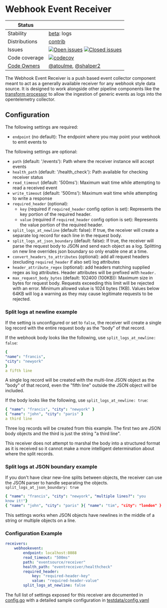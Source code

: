 # Webhook Event Receiver

<!-- status autogenerated section -->
| Status        |           |
| ------------- |-----------|
| Stability     | [beta]: logs   |
| Distributions | [contrib] |
| Issues        | [![Open issues](https://img.shields.io/github/issues-search/open-telemetry/opentelemetry-collector-contrib?query=is%3Aissue%20is%3Aopen%20label%3Areceiver%2Fwebhookevent%20&label=open&color=orange&logo=opentelemetry)](https://github.com/open-telemetry/opentelemetry-collector-contrib/issues?q=is%3Aopen+is%3Aissue+label%3Areceiver%2Fwebhookevent) [![Closed issues](https://img.shields.io/github/issues-search/open-telemetry/opentelemetry-collector-contrib?query=is%3Aissue%20is%3Aclosed%20label%3Areceiver%2Fwebhookevent%20&label=closed&color=blue&logo=opentelemetry)](https://github.com/open-telemetry/opentelemetry-collector-contrib/issues?q=is%3Aclosed+is%3Aissue+label%3Areceiver%2Fwebhookevent) |
| Code coverage | [![codecov](https://codecov.io/github/open-telemetry/opentelemetry-collector-contrib/graph/main/badge.svg?component=receiver_webhookevent)](https://app.codecov.io/gh/open-telemetry/opentelemetry-collector-contrib/tree/main/?components%5B0%5D=receiver_webhookevent&displayType=list) |
| [Code Owners](https://github.com/open-telemetry/opentelemetry-collector-contrib/blob/main/CONTRIBUTING.md#becoming-a-code-owner)    | [@atoulme](https://www.github.com/atoulme), [@shalper2](https://www.github.com/shalper2) |

[beta]: https://github.com/open-telemetry/opentelemetry-collector/blob/main/docs/component-stability.md#beta
[contrib]: https://github.com/open-telemetry/opentelemetry-collector-releases/tree/main/distributions/otelcol-contrib
<!-- end autogenerated section -->

The Webhook Event Receiver is a push based event collector component meant to act as a generally available receiver for any webhook style data source. It is designed to work alongside other pipeline components
like the [transform processor](https://github.com/open-telemetry/opentelemetry-collector-contrib/tree/main/processor/transformprocessor) to allow the ingestion of generic events as logs into the opentelemetry 
collector.

## Configuration

The following settings are required:

* `endpoint` (no default): The endpoint where you may point your webhook to emit events to

The following settings are optional:

* `path` (default: '/events'): Path where the receiver instance will accept events 
* `health_path` (default: '/health_check'): Path available for checking receiver status
* `read_timeout` (default: '500ms'): Maximum wait time while attempting to read a received event
* `write_timeout` (default: '500ms'): Maximum wait time while attempting to write a response
* `required_header` (optional):  
    * `key` (required if `required_header` config option is set): Represents the key portion of the required header.
    * `value` (required if `required_header` config option is set): Represents the value portion of the required header.
* `split_logs_at_newline` (default: false): If true, the receiver will create a separate log record for each line in the request body.
* `split_logs_at_json_boundary` (default: false): If true, the receiver will parse the request body to JSON and send each object as a log. Splitting on new line overrides json boundary so only enable one at a time.
* `convert_headers_to_attributes` (optional): add all request headers (excluding `required_header` if also set) log attributes
* `header_attribute_regex` (optional): add headers matching supplied regex as log attributes. Header attributes will be prefixed with `header.`
* `max_request_body_bytes` (default: 102400 (100KB)): Maximum size in bytes for request body. Requests exceeding this limit will be rejected with an error. Minimum allowed value is 1024 bytes (1KB). Values below 64KB will log a warning as they may cause legitimate requests to be rejected.

### Split logs at newline example

If the setting is unconfigured or set to `false`, the receiver will create a single log record with the entire request body as the "body" of that record.

If the webhook body looks like the following, use `split_logs_at_newline: false`: 

```yaml
{
"name": "francis",
"city": "newyork"
}
a fifth line
```

A single log record will be created with the multi-line JSON object as the "body" of that record, even the "fifth line" outside the JSON object will be included.

If the body looks like the following, use `split_logs_at_newline: true`:

```yaml
{ "name": "francis", "city": "newyork" }
{ "name": "john", "city": "paris" }
a third line
```

Three log records will be created from this example. The first two are JSON body objects and the third is just the string "a third line".

This receiver does not attempt to marshal the body into a structured format as it is received so it cannot make a more intelligent determination about where the split records. 

### Split logs at JSON boundary example

If you don't have clear new-line splits between objects, the receiver can use the JSON parser to handle separating the objects.
`split_logs_at_json_boundary: true`

```yaml
{ "name": "francis", "city": "newyork", "multiple lines?": "you 
know it!"}
{ "name": "john", "city": "paris" }{ "name": "tim", "city": "london" }
```

This settings works when JSON objects have newlines in the middle of a string or multiple objects on a line.

### Configuration Example

```yaml
receivers:
    webhookevent:
        endpoint: localhost:8088
        read_timeout: "500ms"
        path: "eventsource/receiver"
        health_path: "eventreceiver/healthcheck"
        required_header:
            key: "required-header-key"
            value: "required-header-value"
        split_logs_at_newline: false
```

The full list of settings exposed for this receiver are documented in [config.go](./config.go) with a detailed sample configuration in [testdata/config.yaml](./testdata/config.yaml)

